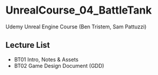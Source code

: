  # UnrealCourse_04_BattleTank
Udemy Unreal Engine Course (Ben Tristem, Sam Pattuzzi)
## Lecture List
* BT01 Intro, Notes & Assets
* BT02 Game Design Document (GDD)
